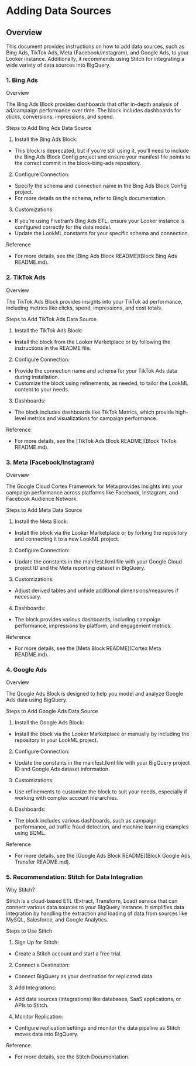 # Adding Data Sources

## Overview

This document provides instructions on how to add data sources, such as Bing Ads, TikTok Ads, Meta (Facebook/Instagram), and Google Ads, to your Looker instance. Additionally, it recommends using Stitch for integrating a wide variety of data sources into BigQuery.

### 1. Bing Ads

Overview

The Bing Ads Block provides dashboards that offer in-depth analysis of ad/campaign performance over time. The block includes dashboards for clicks, conversions, impressions, and spend.

Steps to Add Bing Ads Data Source

1. Install the Bing Ads Block:
+ This block is deprecated, but if you’re still using it, you’ll need to include the Bing Ads Block Config project and ensure your manifest file points to the correct commit in the block-bing-ads repository.
2. Configure Connection:
+ Specify the schema and connection name in the Bing Ads Block Config project.
+ For more details on the schema, refer to Bing’s documentation.
3. Customizations:
+ If you’re using Fivetran’s Bing Ads ETL, ensure your Looker instance is configured correctly for the data model.
+ Update the LookML constants for your specific schema and connection.

Reference

+ For more details, see the [Bing Ads Block README](Block Bing Ads README.md).

### 2. TikTok Ads

Overview

The TikTok Ads Block provides insights into your TikTok ad performance, including metrics like clicks, spend, impressions, and cost totals.

Steps to Add TikTok Ads Data Source

1. Install the TikTok Ads Block:
+ Install the block from the Looker Marketplace or by following the instructions in the README file.
2. Configure Connection:
+ Provide the connection name and schema for your TikTok Ads data during installation.
+ Customize the block using refinements, as needed, to tailor the LookML content to your needs.
3. Dashboards:
+ The block includes dashboards like TikTok Metrics, which provide high-level metrics and visualizations for campaign performance.

Reference

+ For more details, see the [TikTok Ads Block README](Block TikTok README.md).

### 3. Meta (Facebook/Instagram)

Overview

The Google Cloud Cortex Framework for Meta provides insights into your campaign performance across platforms like Facebook, Instagram, and Facebook Audience Network.

Steps to Add Meta Data Source

1. Install the Meta Block:
+ Install the block via the Looker Marketplace or by forking the repository and connecting it to a new LookML project.
2. Configure Connection:
+ Update the constants in the manifest.lkml file with your Google Cloud project ID and the Meta reporting dataset in BigQuery.
3. Customizations:
+ Adjust derived tables and unhide additional dimensions/measures if necessary.
4. Dashboards:
+ The block provides various dashboards, including campaign performance, impressions by platform, and engagement metrics.

Reference

+ For more details, see the [Meta Block README](Cortex Meta README.md).

### 4. Google Ads

Overview

The Google Ads Block is designed to help you model and analyze Google Ads data using BigQuery.

Steps to Add Google Ads Data Source

1. Install the Google Ads Block:
+ Install the block via the Looker Marketplace or manually by including the repository in your LookML project.
2. Configure Connection:
+ Update the constants in the manifest.lkml file with your BigQuery project ID and Google Ads dataset information.
3. Customizations:
+ Use refinements to customize the block to suit your needs, especially if working with complex account hierarchies.
4. Dashboards:
+ The block includes various dashboards, such as campaign performance, ad traffic fraud detection, and machine learning examples using BQML.

Reference

+ For more details, see the [Google Ads Block README](Block Google Ads Transfer README.md).

### 5. Recommendation: Stitch for Data Integration

Why Stitch?

Stitch is a cloud-based ETL (Extract, Transform, Load) service that can connect various data sources to your BigQuery instance. It simplifies data integration by handling the extraction and loading of data from sources like MySQL, Salesforce, and Google Analytics.

Steps to Use Stitch

1. Sign Up for Stitch:
+ Create a Stitch account and start a free trial.
2. Connect a Destination:
+ Connect BigQuery as your destination for replicated data.
3. Add Integrations:
+ Add data sources (integrations) like databases, SaaS applications, or APIs to Stitch.
4. Monitor Replication:
+ Configure replication settings and monitor the data pipeline as Stitch moves data into BigQuery.

Reference

+ For more details, see the Stitch Documentation.